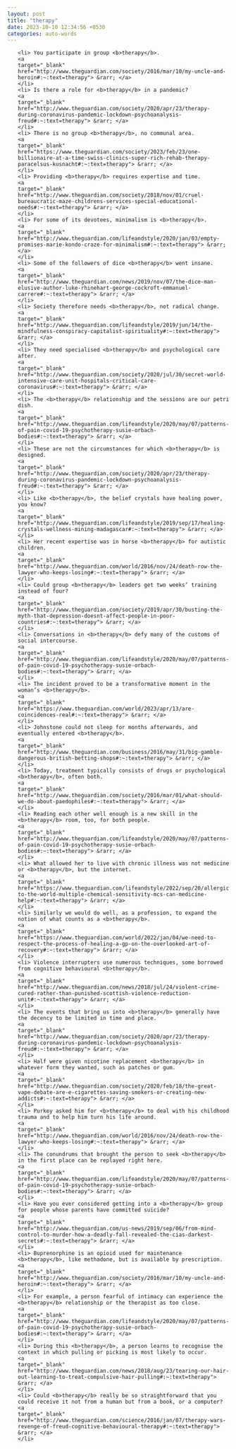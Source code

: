 ```yaml
---
layout: post
title: "therapy"
date: 2023-10-10 12:34:56 +0530
categories: auto-words
---
```

<ol>

    <li> You participate in group <b>therapy</b>.
    <a 
    target="_blank" 
    href="http://www.theguardian.com/society/2016/mar/10/my-uncle-and-heroin#:~:text=therapy"> &rarr; </a>
    </li>
    <li> Is there a role for <b>therapy</b> in a pandemic?
    <a 
    target="_blank" 
    href="http://www.theguardian.com/society/2020/apr/23/therapy-during-coronavirus-pandemic-lockdown-psychoanalysis-freud#:~:text=therapy"> &rarr; </a>
    </li>
    <li> There is no group <b>therapy</b>, no communal area.
    <a 
    target="_blank" 
    href="https://www.theguardian.com/society/2023/feb/23/one-billionaire-at-a-time-swiss-clinics-super-rich-rehab-therapy-paracelsus-kusnacht#:~:text=therapy"> &rarr; </a>
    </li>
    <li> Providing <b>therapy</b> requires expertise and time.
    <a 
    target="_blank" 
    href="http://www.theguardian.com/society/2018/nov/01/cruel-bureaucratic-maze-childrens-services-special-educational-needs#:~:text=therapy"> &rarr; </a>
    </li>
    <li> For some of its devotees, minimalism is <b>therapy</b>.
    <a 
    target="_blank" 
    href="http://www.theguardian.com/lifeandstyle/2020/jan/03/empty-promises-marie-kondo-craze-for-minimalism#:~:text=therapy"> &rarr; </a>
    </li>
    <li> Some of the followers of dice <b>therapy</b> went insane.
    <a 
    target="_blank" 
    href="http://www.theguardian.com/news/2019/nov/07/the-dice-man-elusive-author-luke-rhinehart-george-cockroft-emmanuel-carrere#:~:text=therapy"> &rarr; </a>
    </li>
    <li> Society therefore needs <b>therapy</b>, not radical change.
    <a 
    target="_blank" 
    href="http://www.theguardian.com/lifeandstyle/2019/jun/14/the-mindfulness-conspiracy-capitalist-spirituality#:~:text=therapy"> &rarr; </a>
    </li>
    <li> They need specialised <b>therapy</b> and psychological care after.
    <a 
    target="_blank" 
    href="http://www.theguardian.com/society/2020/jul/30/secret-world-intensive-care-unit-hospitals-critical-care-coronavirus#:~:text=therapy"> &rarr; </a>
    </li>
    <li> The <b>therapy</b> relationship and the sessions are our petri dish.
    <a 
    target="_blank" 
    href="http://www.theguardian.com/lifeandstyle/2020/may/07/patterns-of-pain-covid-19-psychotherapy-susie-orbach-bodies#:~:text=therapy"> &rarr; </a>
    </li>
    <li> These are not the circumstances for which <b>therapy</b> is designed.
    <a 
    target="_blank" 
    href="http://www.theguardian.com/society/2020/apr/23/therapy-during-coronavirus-pandemic-lockdown-psychoanalysis-freud#:~:text=therapy"> &rarr; </a>
    </li>
    <li> Like <b>therapy</b>, the belief crystals have healing power, you know?
    <a 
    target="_blank" 
    href="http://www.theguardian.com/lifeandstyle/2019/sep/17/healing-crystals-wellness-mining-madagascar#:~:text=therapy"> &rarr; </a>
    </li>
    <li> Her recent expertise was in horse <b>therapy</b> for autistic children.
    <a 
    target="_blank" 
    href="http://www.theguardian.com/world/2016/nov/24/death-row-the-lawyer-who-keeps-losing#:~:text=therapy"> &rarr; </a>
    </li>
    <li> Could group <b>therapy</b> leaders get two weeks’ training instead of four?
    <a 
    target="_blank" 
    href="http://www.theguardian.com/society/2019/apr/30/busting-the-myth-that-depression-doesnt-affect-people-in-poor-countries#:~:text=therapy"> &rarr; </a>
    </li>
    <li> Conversations in <b>therapy</b> defy many of the customs of social intercourse.
    <a 
    target="_blank" 
    href="http://www.theguardian.com/lifeandstyle/2020/may/07/patterns-of-pain-covid-19-psychotherapy-susie-orbach-bodies#:~:text=therapy"> &rarr; </a>
    </li>
    <li> The incident proved to be a transformative moment in the woman’s <b>therapy</b>.
    <a 
    target="_blank" 
    href="https://www.theguardian.com/world/2023/apr/13/are-coincidences-real#:~:text=therapy"> &rarr; </a>
    </li>
    <li> Johnstone could not sleep for months afterwards, and eventually entered <b>therapy</b>.
    <a 
    target="_blank" 
    href="http://www.theguardian.com/business/2016/may/31/big-gamble-dangerous-british-betting-shops#:~:text=therapy"> &rarr; </a>
    </li>
    <li> Today, treatment typically consists of drugs or psychological <b>therapy</b>, often both.
    <a 
    target="_blank" 
    href="http://www.theguardian.com/society/2016/mar/01/what-should-we-do-about-paedophiles#:~:text=therapy"> &rarr; </a>
    </li>
    <li> Reading each other well enough is a new skill in the <b>therapy</b> room, too, for both people.
    <a 
    target="_blank" 
    href="http://www.theguardian.com/lifeandstyle/2020/may/07/patterns-of-pain-covid-19-psychotherapy-susie-orbach-bodies#:~:text=therapy"> &rarr; </a>
    </li>
    <li> What allowed her to live with chronic illness was not medicine or <b>therapy</b>, but the internet.
    <a 
    target="_blank" 
    href="https://www.theguardian.com/lifeandstyle/2022/sep/20/allergic-to-the-world-multiple-chemical-sensitivity-mcs-can-medicine-help#:~:text=therapy"> &rarr; </a>
    </li>
    <li> Similarly we would do well, as a profession, to expand the notion of what counts as a <b>therapy</b>.
    <a 
    target="_blank" 
    href="https://www.theguardian.com/world/2022/jan/04/we-need-to-respect-the-process-of-healing-a-gp-on-the-overlooked-art-of-recovery#:~:text=therapy"> &rarr; </a>
    </li>
    <li> Violence interrupters use numerous techniques, some borrowed from cognitive behavioural <b>therapy</b>.
    <a 
    target="_blank" 
    href="http://www.theguardian.com/news/2018/jul/24/violent-crime-cured-rather-than-punished-scottish-violence-reduction-unit#:~:text=therapy"> &rarr; </a>
    </li>
    <li> The events that bring us into <b>therapy</b> generally have the decency to be limited in time and place.
    <a 
    target="_blank" 
    href="http://www.theguardian.com/society/2020/apr/23/therapy-during-coronavirus-pandemic-lockdown-psychoanalysis-freud#:~:text=therapy"> &rarr; </a>
    </li>
    <li> Half were given nicotine replacement <b>therapy</b> in whatever form they wanted, such as patches or gum.
    <a 
    target="_blank" 
    href="http://www.theguardian.com/society/2020/feb/18/the-great-vape-debate-are-e-cigarettes-saving-smokers-or-creating-new-addicts#:~:text=therapy"> &rarr; </a>
    </li>
    <li> Purkey asked him for <b>therapy</b> to deal with his childhood trauma and to help him turn his life around.
    <a 
    target="_blank" 
    href="http://www.theguardian.com/world/2016/nov/24/death-row-the-lawyer-who-keeps-losing#:~:text=therapy"> &rarr; </a>
    </li>
    <li> The conundrums that brought the person to seek <b>therapy</b> in the first place can be replayed right here.
    <a 
    target="_blank" 
    href="http://www.theguardian.com/lifeandstyle/2020/may/07/patterns-of-pain-covid-19-psychotherapy-susie-orbach-bodies#:~:text=therapy"> &rarr; </a>
    </li>
    <li> Have you ever considered getting into a <b>therapy</b> group for people whose parents have committed suicide?
    <a 
    target="_blank" 
    href="http://www.theguardian.com/us-news/2019/sep/06/from-mind-control-to-murder-how-a-deadly-fall-revealed-the-cias-darkest-secrets#:~:text=therapy"> &rarr; </a>
    </li>
    <li> Buprenorphine is an opioid used for maintenance <b>therapy</b>, like methadone, but is available by prescription.
    <a 
    target="_blank" 
    href="http://www.theguardian.com/society/2016/mar/10/my-uncle-and-heroin#:~:text=therapy"> &rarr; </a>
    </li>
    <li> For example, a person fearful of intimacy can experience the <b>therapy</b> relationship or the therapist as too close.
    <a 
    target="_blank" 
    href="http://www.theguardian.com/lifeandstyle/2020/may/07/patterns-of-pain-covid-19-psychotherapy-susie-orbach-bodies#:~:text=therapy"> &rarr; </a>
    </li>
    <li> During this <b>therapy</b>, a person learns to recognise the context in which pulling or picking is most likely to occur.
    <a 
    target="_blank" 
    href="http://www.theguardian.com/news/2018/aug/23/tearing-our-hair-out-learning-to-treat-compulsive-hair-pulling#:~:text=therapy"> &rarr; </a>
    </li>
    <li> Could <b>therapy</b> really be so straightforward that you could receive it not from a human but from a book, or a computer?
    <a 
    target="_blank" 
    href="http://www.theguardian.com/science/2016/jan/07/therapy-wars-revenge-of-freud-cognitive-behavioural-therapy#:~:text=therapy"> &rarr; </a>
    </li>